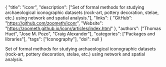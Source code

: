 {
  "title": "iconr",
  "description": ["Set of formal methods for studying archaeological iconographic datasets (rock-art, pottery decoration, stelae, etc.) using network and spatial analysis."],
  "links": {
    "GitHub": "https://github.com/zoometh/iconr",
    "Website": "https://zoometh.github.io/iconr/articles/index.html"
  },
  "authors": ["Thomas Huet", "Jose M. Pozo", "Craig Alexander"],
  "categories": ["Packages and libraries"],
  "tags": ["Iconography"],
  "doi": null
}

<!-- Generated by csv2md.R – do not edit by hand -->

Set of formal methods for studying archaeological iconographic datasets (rock-art, pottery decoration, stelae, etc.) using network and spatial analysis.